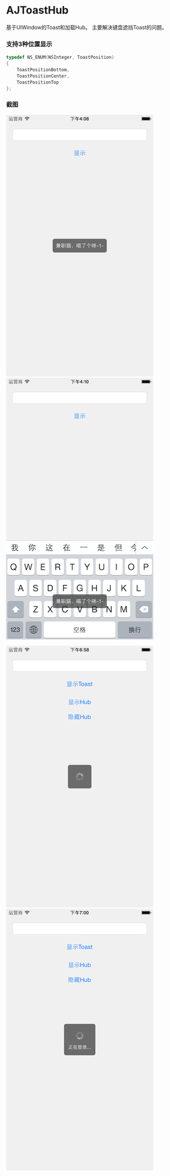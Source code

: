 # AJToastHub
基于UIWindow的Toast和加载Hub。
主要解决键盘遮挡Toast的问题。

### 支持3种位置显示
```objective-c
typedef NS_ENUM(NSInteger, ToastPosition)
{
    ToastPositionBottom,
    ToastPositionCenter,
    ToastPositionTop
};

```

### 截图
![](./shot1.png)
![](./shot2.png)

![](./shot3.png)
![](./shot4.png)
